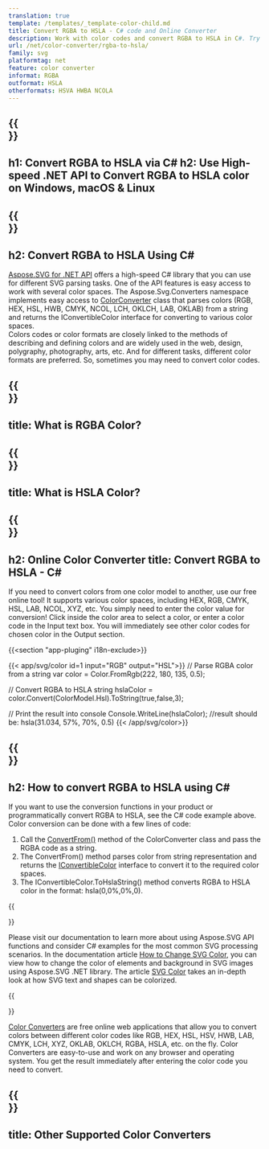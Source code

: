 ```yaml
---
translation: true
template: /templates/_template-color-child.md
title: Convert RGBA to HSLA - C# code and Online Converter
description: Work with color codes and convert RGBA to HSLA in C#. Try Online Color Converter for free!
url: /net/color-converter/rgba-to-hsla/
family: svg
platformtag: net
feature: color converter
informat: RGBA
outformat: HSLA
otherformats: HSVA HWBA NCOLA
---
```


{{<section banner>}}
---
h1: Convert RGBA to HSLA via C#
h2: Use High-speed .NET API to Convert RGBA to HSLA color on Windows, macOS & Linux
---

{{<section overview>}}
---
h2: Convert RGBA to HSLA Using C#
---

[Aspose.SVG for .NET API](https://products.aspose.com/svg/net/) offers a high-speed C# library that you can use for different SVG parsing tasks. One of the API features is easy access to work with several color spaces. The Aspose.Svg.Converters namespace implements easy access to [ColorConverter](https://reference.aspose.com/svg/net/aspose.svg.converters/colorconverter/) class that parses colors (RGB, HEX, HSL, HWB, CMYK, NCOL, LCH, OKLCH, LAB, OKLAB) from a string and returns the IConvertibleColor interface for converting to various color spaces.<br>
Colors codes or color formats are closely linked to the methods of describing and defining colors and are widely used in the web, design, polygraphy, photography, arts, etc. And for different tasks, different color formats are preferred. So, sometimes you may need to convert color codes.

{{<section input-color>}}
---
title: What is RGBA Color?
---

{{<section output-color>}}
---
title: What is HSLA Color?
---

{{<section code-text>}}
---
h2: Online Color Converter
title: Convert RGBA to HSLA - C#
---
If you need to convert colors from one color model to another, use our free online tool! It supports various color spaces, including HEX, RGB, CMYK, HSL, LAB, NCOL, XYZ, etc. You simply need to enter the color value for conversion! Click inside the color area to select a color, or enter a color code in the Input text box. You will immediately see other color codes for chosen color in the Output section.

{{<section "app-pluging" i18n-exclude>}}

{{< app/svg/color id=1 input="RGB" output="HSL">}}
// Parse RGBA color from a string
var color = Color.FromRgb(222, 180, 135, 0.5);

// Convert RGBA to HSLA 
string hslaColor = color.Convert(ColorModel.Hsl).ToString(true,false,3);

// Print the result into console
Console.WriteLine(hslaColor);
//result should be: hsla(31.034, 57%, 70%, 0.5)
{{< /app/svg/color>}}


{{<section steps>}}
---
h2: How to convert RGBA to HSLA using C#
---

If you want to use the conversion functions in your product or programmatically convert RGBA to HSLA, see the C# code example above. Color conversion can be done with a few lines of code:

1. Call the [ConvertFrom()](https://reference.aspose.com/svg/net/aspose.svg.converters/colorconverter/convertfrom/) method of the ColorConverter class and pass the RGBA code as a string. 
2. The ConvertFrom() method parses color from string representation and returns the [IConvertibleColor](https://reference.aspose.com/svg/net/aspose.svg.drawing/iconvertiblecolor/) interface to convert it to the required color spaces.
3. The IConvertibleColor.ToHslaString() method converts RGBA to HSLA color in the format: hsla(0,0%,0%,0).

{{<section documentation>}}

Please visit our documentation to learn more about using Aspose.SVG API functions and consider C# examples for the most common SVG processing scenarios. In the documentation article <a href="https://docs.aspose.com/svg/net/how-to-work-with-aspose-svg-api/how-to-change-svg-color/" target="_blank">How to Change SVG Color</a>, you can view how to change the color of elements and background in SVG images using Aspose.SVG .NET library. The article <a href="https://docs.aspose.com/svg/net/drawing-basics/svg-color/" target="_blank">SVG Color</a> takes an in-depth look at how SVG text and shapes can be colorized.

{{<section online-color-converter>}}

[Color Converters](https://products.aspose.app/svg/color-converter) are free online web applications that allow you to convert colors between different color codes like RGB, HEX, HSL, HSV, HWB, LAB, CMYK, LCH, XYZ, OKLAB, OKLCH, RGBA, HSLA, etc. on the fly. Color Converters are easy-to-use and work on any browser and operating system. You get the result immediately after entering the color code you need to convert.

{{<section other-color-converters>}}
---
title: Other Supported Color Converters
---